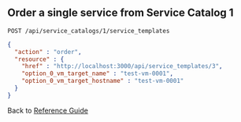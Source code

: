 ## Order a single service from Service Catalog 1

```
POST /api/service_catalogs/1/service_templates
```

```json
{
  "action" : "order",
  "resource" : { 
    "href" : "http://localhost:3000/api/service_templates/3",
    "option_0_vm_target_name" : "test-vm-0001",
    "option_0_vm_target_hostname" : "test-vm-0001"
  }
}
```

Back to [Reference Guide](../reference.md)
